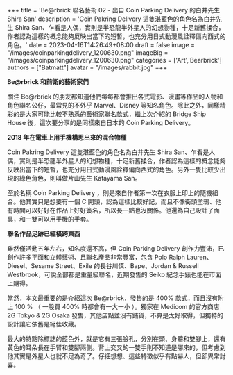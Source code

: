 +++
title = 'Be@rbrick 聯名藝術 02 - 出自 Coin Parking Delivery 的白井先生 Shira San'
description = 'Coin Pakring Delivery 這隻湛藍色的角色名為白井先生 Shira San、乍看是人偶，實則是半恐龍半外星人的幻想物種，十足新舊揉合，作者認為這樣的概念能夠反映出當下的短暫，也充分用日式動漫風詮釋偏向西式的角色。'
date = 2023-04-16T14:26:49+08:00
draft = false
image = "/images/coinparkingdelivery_1200630.png"
imageBig = "/images/coinparkingdelivery_1200630.png"
categories = ['Art','Bearbrick']
authors = ["Batmatt"]
avatar = "/images/rabbit.jpg"
+++

**Be@rbrick 和前衛的藝術家們**

關注 Be@rbrick 的朋友都知道他們每每都會推出各式電影、漫畫等作品的人物和角色聯名公仔，最常見的不外乎 Marvel、Disney 等知名角色。除此之外，同樣精彩的是大家可能比較不熟悉的藝術家聯名款式，繼上次介紹的 Bridge Ship House 後，這次要分享的是同樣來自日本的 Coin Parking Delivery。

**2018 年在電車上用手機構思出來的混合物種**

Coin Pakring Delivery 這隻湛藍色的角色名為白井先生 Shira San、乍看是人偶，實則是半恐龍半外星人的幻想物種，十足新舊揉合，作者認為這樣的概念能夠反映出當下的短暫，也充分用日式動漫風詮釋偏向西式的角色。另外一隻比較少出現的綠色角色，則叫做片山先生 Katayama San。

至於名稱 Coin Parking Delivery ，則是來自作者第一次在衣服上印上的隨機組合。他其實只是想要有一個 C 開頭，認為這樣比較好記，而且不像街頭塗鴉、他有時間可以好好在作品上好好簽名，所以長一點也沒關係。他還為自己設計了面具，和一雙可以用手機的手套。

**聯名作品足跡已經橫跨東西**

雖然僅活動五年左右，知名度還不高，但 Coin Parking Delivery 創作力豐沛，已創作許多平面和立體藝術、且聯名產品非常豐富，包含 Polo Ralph Lauren、Diesel、Sesame Street、Exile 的長谷川慎、Bape、Jordan & Russell Westbrook，可說全部都是重量級聯名，近期發售的 Seiko 紀念手錶也能在市面上購得。

當然，本文最重要的是介紹這次 Be@rbrick，發售的是 400% 款式，而且沒有附上 100 % （ 一般買 400% 時都會有一大一小 ）。獨家在 Medicom 的官方商店 2G Tokyo & 2G Osaka 發售，其他店點並沒有鋪貨，不算是太好取得，但獨特的設計讓它依舊是絕佳收藏。

最大的特點除標誌的藍色外，就是它有三張臉孔，分別在頭、身體和雙腳上，還有黃色的耳朵長在手臂和雙腳兩側。背上交叉的一雙手則不知道是哪來的，但考慮到他其實是外星人也就不足為奇了。仔細想想、這些特徵似乎有點嚇人，但卻異常討喜。
